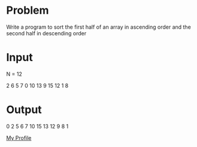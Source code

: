 # Problem
Write a program to sort the first half of an array in ascending order and the second half in descending order
# Input
 N = 12

2 6 5 7 0 10 13 9 15 12 1 8
# Output
0 2 5 6 7 10 15 13 12 9 8 1

[My Profile](https://github.com/shree-create)
